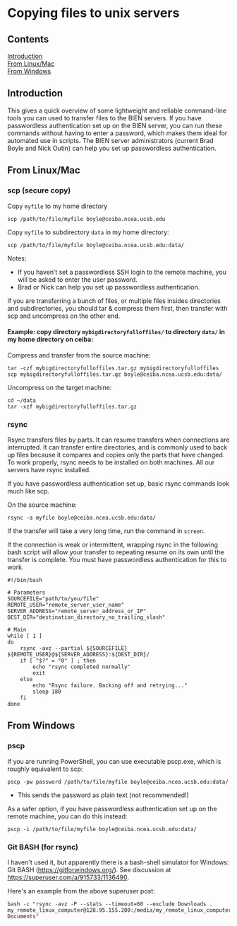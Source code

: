 # Copying files to unix servers

## Contents

[Introduction](#introduction)  
[From Linux/Mac](#linux)  
[From Windows](#windows)  

<a name="introduction"></a>
## Introduction

This gives a quick overview of some lightweight and reliable command-line tools you can used to transfer files to the BIEN servers. If you have passwordless authentication set up on the BIEN server, you can run these commands without having to enter a password, which makes them ideal for automated use in scripts. The BIEN server administrators (current Brad Boyle and Nick Outin) can help you set up passwordless authentication.

<a name="linux"></a>
## From Linux/Mac

### scp (secure copy)

Copy `myfile` to my home directory

```
scp /path/to/file/myfile boyle@ceiba.ncea.ucsb.edu 
```

Copy `myfile` to subdirectory `data` in my home directory:

```
scp /path/to/file/myfile boyle@ceiba.ncea.ucsb.edu:data/ 
```
Notes:
* If you haven’t set a passwordless SSH login to the remote machine, you will be asked to enter the user password.
* Brad or Nick can help you set up passwordless authentication.

If you are transferring a bunch of files, or multiple files insides directories and subdirectories, you should tar & compress them first, then transfer with scp and uncompress on the other end.

#### Example: copy directory `mybigdirectoryfulloffiles/` to directory `data/` in my home directory on ceiba:

Compress and transfer from the source machine:

```
tar -czf mybigdirectoryfulloffiles.tar.gz mybigdirectoryfulloffiles
scp mybigdirectoryfulloffiles.tar.gz boyle@ceiba.ncea.ucsb.edu:data/ 
```

Uncompress on the target machine:

```
cd ~/data
tar -xzf mybigdirectoryfulloffiles.tar.gz
```

### rsync

Rsync transfers files by parts. It can resume transfers when connections are interrupted. It can transfer entire directories, and is commonly used to back up files because it compares and copies only the parts that have changed. To work properly, rsync needs to be installed on both machines. All our servers have rsync installed.

If you have passwordless authentication set up, basic rsync commands look much like scp.

On the source machine:

```
rsync -a myfile boyle@ceiba.ncea.ucsb.edu:data/
```

If the transfer will take a very long time, run the command in `screen`.

If the connection is weak or intermittent, wrapping rsync in the following bash script will allow your transfer to repeating resume on its own until the transfer is complete. You must have passwordless authentication for this to work.

```
#!/bin/bash

# Parameters
SOURCEFILE="path/to/you/file"
REMOTE_USER="remote_server_user_name"
SERVER_ADDRESS="remote_server_address_or_IP"
DEST_DIR="destination_directory_no_trailing_slash"

# Main
while [ 1 ]
do
    rsync -avz --partial ${SOURCEFILE} ${REMOTE_USER}@${SERVER_ADDRESS}:${DEST_DIR}/
    if [ "$?" = "0" ] ; then
        echo "rsync completed normally"
        exit
    else
        echo "Rsync failure. Backing off and retrying..."
        sleep 180
    fi
done
```

<a name="windows"></a>
## From Windows

### pscp
If you are running PowerShell, you can use executable pscp.exe, which is roughly equivalent to scp:

```
pscp -pw password /path/to/file/myfile boyle@ceiba.ncea.ucsb.edu:data/ 
```
* This sends the password as plain text (not recommended!)

As a safer option, if you have passwordless authentication set up on the remote machine, you can do this instead:

```
pscp -i /path/to/file/myfile boyle@ceiba.ncea.ucsb.edu:data/ 
```

### Git BASH (for rsync)

I haven't used it, but apparently there is a bash-shell simulator for Windows: Git BASH (https://gitforwindows.org/). See discussion at https://superuser.com/a/915733/1136490.

Here's an example from the above superuser post:

```
bash -c "rsync -avz -P --stats --timeout=60 --exclude Downloads . my_remote_linux_computer@128.95.155.200:/media/my_remote_linux_computer/LaCie/My\\ Documents"
```
